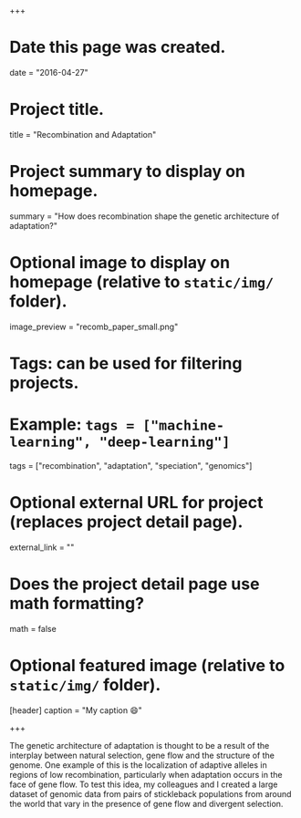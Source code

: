 +++
# Date this page was created.
date = "2016-04-27"

# Project title.
title = "Recombination and Adaptation"

# Project summary to display on homepage.
summary = "How does recombination shape the genetic architecture of adaptation?"

# Optional image to display on homepage (relative to `static/img/` folder).
image_preview = "recomb_paper_small.png"

# Tags: can be used for filtering projects.
# Example: `tags = ["machine-learning", "deep-learning"]`
tags = ["recombination", "adaptation", "speciation", "genomics"]

# Optional external URL for project (replaces project detail page).
external_link = ""

# Does the project detail page use math formatting?
math = false

# Optional featured image (relative to `static/img/` folder).
[header]
caption = "My caption :smile:"

+++

The genetic architecture of adaptation is thought to be a result of the interplay between natural selection, gene flow and the structure of the genome. One example of this is the localization of adaptive alleles in regions of low recombination, particularly when adaptation occurs in the face of gene flow. To test this idea, my colleagues and I created a large dataset of genomic data from pairs of stickleback populations from around the world that vary in the presence of gene flow and divergent selection.